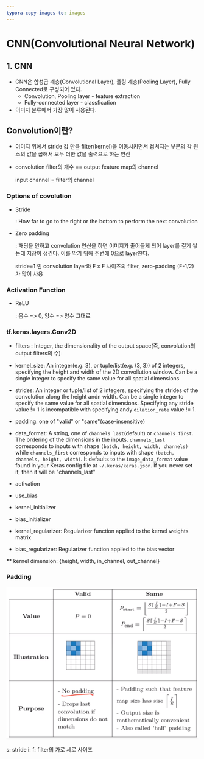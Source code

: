 ```yaml
---
typora-copy-images-to: images
---
```


# CNN(Convolutional Neural Network)

## 1. CNN

- CNN은 합성곱 계층(Convolutional Layer), 풀링 계층(Pooling Layer), Fully Connected로 구성되어 있다.
  - Convolution, Pooling layer - feature extraction
  - Fully-connected layer - classfication
- 이미지 분류에서 가장 많이 사용된다.



## Convolution이란?

- 이미지 위에서 stride 값 만큼 filter(kernel)을 이동시키면서 겹쳐지는 부분의 각 원소의 값을 곱해서 모두 더한 값을 출력으로 하는 연산

- convolution filter의 개수 == output feature map의 channel

  input channel = filter의 channel



### Options of covolution

- Stride

  : How far to go to the right or the bottom to perform the next convolution

- Zero padding

  : 패딩을 안하고 convolution 연산을 하면 이미지가 줄어들게 되어 layer를 깊게 쌓는데 지장이 생긴다. 이를 막기 위해 주변에 0으로 layer한다.

  stride=1 인 convolution layer와 F x F 사이즈의 filter, zero-padding (F-1/2) 가 많이 사용



### Activation Function

- ReLU

  : 음수 => 0, 양수 => 양수 그대로



### tf.keras.layers.Conv2D

- filters : Integer, the dimensionality of the output space(즉, convolution의 output filters의 수)

- kernel_size: An integer(e.g. 3), or tuple/list(e.g. (3, 3)) of 2 integers, specifying the height and width of the 2D convollution window. Can be a single integer to specify the same value for all spatial dimensions
- strides: An integer or tuple/list of 2 integers, specifying the strides of the convolution along the height andn width. Can be a single integer to specify the same value for all spatial dimensions. Specifying any stride value != 1 is incompatible with specifying andy `dilation_rate` value != 1.
- padding: one of "valid" or "same"(case-insensitive)
- data_format: A string, one of `channels_last`(default) or `channels_first`. The ordering of the dimensions in the inputs. `channels_last` corresponds to inputs with shape `(batch, height, width, channels)` while `channels_first` corresponds to inputs with shape `(batch, channels, height, width)`. It defaults to the `image_data_format` value found in your Keras config file at `~/.keras/keras.json`. If you never set it, then it will be "channels_last"
- activation
- use_bias
- kernel_initializer
- bias_initializer
- kernel_regularizer: Regularizer function applied to the kernel weights matrix
- bias_regularizer: Regularizer function applied to the bias vector

** kernel dimension: {height, width, in_channel, out_channel}

### Padding

![image-20200331143839209](./images/image-20200331143839209.png)

s: stride i:  f: filter의 가로 세로 사이즈
